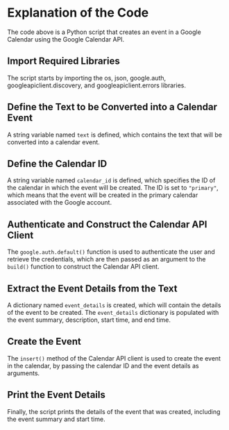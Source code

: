 # Explanation of the Code

The code above is a Python script that creates an event in a Google Calendar using the Google Calendar API.

## Import Required Libraries
The script starts by importing the os, json, google.auth, googleapiclient.discovery, and googleapiclient.errors libraries.

## Define the Text to be Converted into a Calendar Event
A string variable named `text` is defined, which contains the text that will be converted into a calendar event.

## Define the Calendar ID
A string variable named `calendar_id` is defined, which specifies the ID of the calendar in which the event will be created. The ID is set to `"primary"`, which means that the event will be created in the primary calendar associated with the Google account.

## Authenticate and Construct the Calendar API Client
The `google.auth.default()` function is used to authenticate the user and retrieve the credentials, which are then passed as an argument to the `build()` function to construct the Calendar API client.

## Extract the Event Details from the Text
A dictionary named `event_details` is created, which will contain the details of the event to be created. The `event_details` dictionary is populated with the event summary, description, start time, and end time.

## Create the Event
The `insert()` method of the Calendar API client is used to create the event in the calendar, by passing the calendar ID and the event details as arguments.

## Print the Event Details
Finally, the script prints the details of the event that was created, including the event summary and start time.
